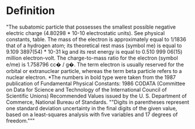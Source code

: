 # Definition

"The subatomic particle that possesses the smallest possible negative
electric charge (4.80298 \* 10-10 electrostatic units). See physical
constants, table. The mass of the electron is approximately equal to
1/1836 that of a hydrogen atom; its theoretical rest mass (symbol me) is
equal to 9.109 3897(54) \* 10-31 kg and its rest energy is equal to
0.510 999 06(15) million electron-volt. The charge-to-mass ratio for the
electron (symbol e/me) is 1.758796 cc� / g�. The term electron is
usually reserved for the orbital or extranuclear particle, whereas the
term beta particle refers to a nuclear electron. \*The numbers in bold
type were taken from the 1987 publication of Fundamental Physical
Constants: 1986 CODATA (Committee on Data for Science and Technology of
the International Council of Scientific Unions) Recommended Values
issued by the U. S. Department of Commerce, National Bureau of
Standards. ""Digits in parentheses represent one standard deviation
uncertainty in the final digits of the given value, based on a
least-squares analysis with five variables and 17 degrees of freedom."""
